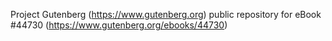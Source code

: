 Project Gutenberg (https://www.gutenberg.org) public repository for eBook #44730 (https://www.gutenberg.org/ebooks/44730)
